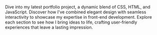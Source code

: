 Dive into my latest portfolio project, a dynamic blend of CSS, HTML, and JavaScript. Discover how I've combined elegant design with seamless interactivity to showcase my expertise in front-end development. Explore each section to see how I bring ideas to life, crafting user-friendly experiences that leave a lasting impression.
